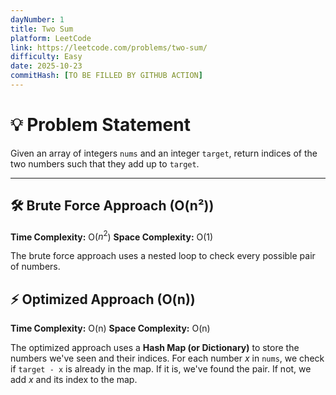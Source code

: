 ```yaml
---
dayNumber: 1
title: Two Sum
platform: LeetCode
link: https://leetcode.com/problems/two-sum/
difficulty: Easy
date: 2025-10-23
commitHash: [TO BE FILLED BY GITHUB ACTION]
---
```


# 💡 Problem Statement

Given an array of integers `nums` and an integer `target`, return indices of the two numbers such that they add up to `target`.

---

## 🛠️ Brute Force Approach (O(n²))

**Time Complexity:** O($n^2$)
**Space Complexity:** O(1)

The brute force approach uses a nested loop to check every possible pair of numbers.

## ⚡ Optimized Approach (O(n))

**Time Complexity:** O(n)
**Space Complexity:** O(n)

The optimized approach uses a **Hash Map (or Dictionary)** to store the numbers we've seen and their indices. For each number $x$ in `nums`, we check if `target - x` is already in the map. If it is, we've found the pair. If not, we add $x$ and its index to the map.
